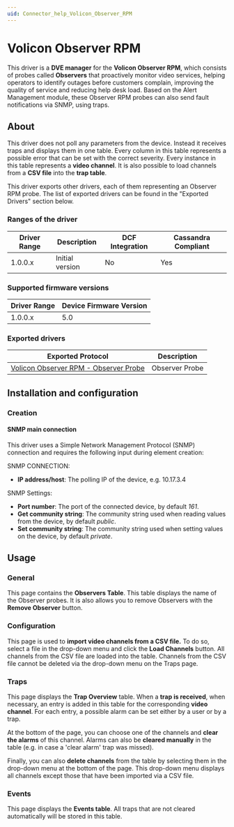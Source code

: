 ```yaml
---
uid: Connector_help_Volicon_Observer_RPM
---
```


# Volicon Observer RPM

This driver is a **DVE manager** for the **Volicon Observer RPM**, which consists of probes called **Observers** that proactively monitor video services, helping operators to identify outages before customers complain, improving the quality of service and reducing help desk load. Based on the Alert Management module, these Observer RPM probes can also send fault notifications via SNMP, using traps.

## About

This driver does not poll any parameters from the device. Instead it receives traps and displays them in one table. Every column in this table represents a possible error that can be set with the correct severity. Every instance in this table represents a **video channel**. It is also possible to load channels from a **CSV file** into the **trap table**.

This driver exports other drivers, each of them representing an Observer RPM probe. The list of exported drivers can be found in the "Exported Drivers" section below.

### Ranges of the driver

| **Driver Range** | **Description** | **DCF Integration** | **Cassandra Compliant** |
|------------------|-----------------|---------------------|-------------------------|
| 1.0.0.x          | Initial version | No                  | Yes                     |

### Supported firmware versions

| **Driver Range** | **Device Firmware Version** |
|------------------|-----------------------------|
| 1.0.0.x          | 5.0                         |

### Exported drivers

| **Exported Protocol**                                                                                        | **Description** |
|--------------------------------------------------------------------------------------------------------------|-----------------|
| [Volicon Observer RPM - Observer Probe](xref:Connector_help_Volicon_Observer_RPM_-_Observer_Probe) | Observer Probe  |

## Installation and configuration

### Creation

#### SNMP main connection

This driver uses a Simple Network Management Protocol (SNMP) connection and requires the following input during element creation:

SNMP CONNECTION:

- **IP address/host**: The polling IP of the device, e.g. 10.17.3.4

SNMP Settings:

- **Port number**: The port of the connected device, by default *161*.
- **Get community string**: The community string used when reading values from the device, by default *public*.
- **Set community string**: The community string used when setting values on the device, by default *private*.

## Usage

### General

This page contains the **Observers Table**. This table displays the name of the Observer probes. It is also allows you to remove Observers with the **Remove Observer** button.

### Configuration

This page is used to **import video channels from a CSV file.** To do so, select a file in the drop-down menu and click the **Load Channels** button. All channels from the CSV file are loaded into the table. Channels from the CSV file cannot be deleted via the drop-down menu on the Traps page.

### Traps

This page displays the **Trap Overview** table. When a **trap is received**, when necessary, an entry is added in this table for the corresponding **video channel**. For each entry, a possible alarm can be set either by a user or by a trap.

At the bottom of the page, you can choose one of the channels and **clear the alarms** of this channel. Alarms can also be **cleared manually** in the table (e.g. in case a 'clear alarm' trap was missed).

Finally, you can also **delete channels** from the table by selecting them in the drop-down menu at the bottom of the page. This drop-down menu displays all channels except those that have been imported via a CSV file.

### Events

This page displays the **Events table**. All traps that are not cleared automatically will be stored in this table.
